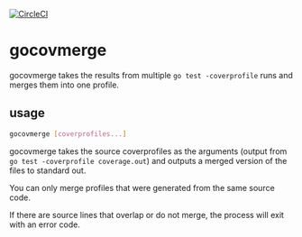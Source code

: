 [![CircleCI](https://circleci.com/gh/alexfalkowski/gocovmerge.svg?style=svg)](https://circleci.com/gh/alexfalkowski/gocovmerge)

# gocovmerge

gocovmerge takes the results from multiple `go test -coverprofile` runs and
merges them into one profile.

## usage

```bash
gocovmerge [coverprofiles...]
```

gocovmerge takes the source coverprofiles as the arguments (output from `go test -coverprofile coverage.out`) and outputs a merged version of the files to standard out.

You can only merge profiles that were generated from the same source code.

If there are source lines that overlap or do not merge, the process will exit with an error code.
